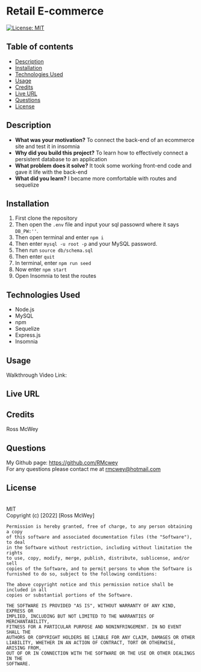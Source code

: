 # Retail E-commerce

[![License: MIT](https://img.shields.io/badge/License-MIT-yellow.svg)](https://opensource.org/licenses/MIT)
<br>

## Table of contents
* [Description](#description)
* [Installation](#installation)
* [Technologies Used](#technologies-used)
* [Usage](#usage)
* [Credits](#credits)
* [Live URL](#live-url)
* [Questions](#questions)
* [License](#license)
    

## Description 

- **What was your motivation?** To connect the back-end of an ecommerce site and test it in insomnia
- **Why did you build this project?** To learn how to effectively connect a persistent database to an application
- **What problem does it solve?** It took some working front-end code and gave it life with the back-end
- **What did you learn?** I became more comfortable with routes and sequelize

## Installation
1. First clone the repository
2. Then open the `.env` file and input your sql passowrd where it says `DB_PW:''`.
3. Then open terminal and enter `npm i`
4. Then enter `mysql -u root -p` and your MySQL password.
5. Then run `source db/schema.sql`
6. Then enter `quit`
7. In terminal, enter `npm run seed`
8. Now enter `npm start`
9. Open Insomnia to test the routes 

## Technologies Used
* Node.js
* MySQL
* npm
* Sequelize
* Express.js
* Insomnia


## Usage

Walkthrough Video Link:



## Live URL


## Credits
Ross McWey

## Questions
My Github page: https://github.com/RMcwey
<br>
For any questions please contact me at rmcwey@hotmail.com

## License 
<br>
MIT
<br>
Copyright (c) [2022] [Ross McWey]

    Permission is hereby granted, free of charge, to any person obtaining a copy
    of this software and associated documentation files (the "Software"), to deal
    in the Software without restriction, including without limitation the rights
    to use, copy, modify, merge, publish, distribute, sublicense, and/or sell
    copies of the Software, and to permit persons to whom the Software is
    furnished to do so, subject to the following conditions:

    The above copyright notice and this permission notice shall be included in all
    copies or substantial portions of the Software.

    THE SOFTWARE IS PROVIDED "AS IS", WITHOUT WARRANTY OF ANY KIND, EXPRESS OR
    IMPLIED, INCLUDING BUT NOT LIMITED TO THE WARRANTIES OF MERCHANTABILITY,
    FITNESS FOR A PARTICULAR PURPOSE AND NONINFRINGEMENT. IN NO EVENT SHALL THE
    AUTHORS OR COPYRIGHT HOLDERS BE LIABLE FOR ANY CLAIM, DAMAGES OR OTHER
    LIABILITY, WHETHER IN AN ACTION OF CONTRACT, TORT OR OTHERWISE, ARISING FROM,
    OUT OF OR IN CONNECTION WITH THE SOFTWARE OR THE USE OR OTHER DEALINGS IN THE
    SOFTWARE.
    

